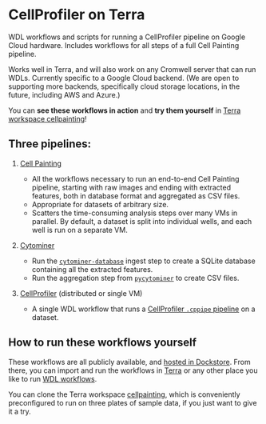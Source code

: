 # CellProfiler on Terra

WDL workflows and scripts for running a CellProfiler pipeline on Google Cloud hardware. 
Includes workflows for all steps of a full Cell Painting pipeline.

Works well in Terra, and will also work on any Cromwell server that can run WDLs. 
Currently specific to a Google Cloud backend.  (We are open to supporting more 
backends, specifically cloud storage locations, in the future, including AWS and Azure.)

You can **see these workflows in action** and **try them yourself** in [Terra workspace cellpainting](https://app.terra.bio/#workspaces/cell-imaging/cellpainting)!

## Three pipelines:

1. [Cell Painting](pipelines/cellpainting)

    - All the workflows necessary to run an end-to-end Cell Painting pipeline, 
    starting with raw images and ending with extracted features, both in database 
    format and aggregated as CSV files.
    - Appropriate for datasets of arbitrary size.
    - Scatters the time-consuming analysis steps over many VMs in parallel. 
    By default, a dataset is split into individual wells, and each well is run 
    on a separate VM.

3. [Cytominer](pipelines/mining)

    - Run the [`cytominer-database`](https://github.com/cytomining/cytominer-database) 
    ingest step to create a SQLite database containing all the extracted features.
    - Run the aggregation step from [`pycytominer`](https://github.com/cytomining/pycytominer) 
    to create CSV files.
    
4. [CellProfiler](pipelines/cellprofiler) (distributed or single VM)

    - A single WDL workflow that runs a 
    [CellProfiler `.cppipe` pipeline](https://cellprofiler-manual.s3.amazonaws.com/CellProfiler-4.2.1/help/pipelines_building.html) 
    on a dataset.

## How to run these workflows yourself

These workflows are all publicly available, and 
[hosted in Dockstore](https://dockstore.org/search?entryType=workflows&search=broadinstitute%2Fcellprofiler-on-terra). 
From there, you can import and run the workflows in [Terra](https://app.terra.bio) or any other 
place you like to run [WDL workflows](https://github.com/openwdl/wdl).

You can clone the Terra workspace [cellpainting](https://app.terra.bio/#workspaces/cell-imaging/cellpainting), which is conveniently preconfigured to run on three plates of sample data, if you just want to give it a try.
